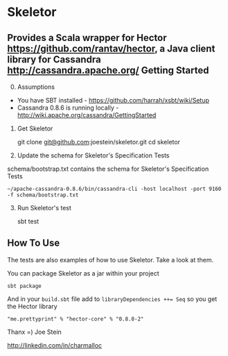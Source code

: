 Skeletor
========

Provides a Scala wrapper for Hector https://github.com/rantav/hector, a Java client library for Cassandra http://cassandra.apache.org/
Getting Started
---------------

0) Assumptions

* You have SBT installed - https://github.com/harrah/xsbt/wiki/Setup
* Cassandra 0.8.6 is running locally - http://wiki.apache.org/cassandra/GettingStarted

1) Get Skeletor

	git clone git@github.com:joestein/skeletor.git
	cd skeletor

2) Update the schema for Skeletor's Specification Tests

schema/bootstrap.txt contains the schema for Skeletor's Specification Tests

	~/apache-cassandra-0.8.6/bin/cassandra-cli -host localhost -port 9160 -f schema/bootstrap.txt

3) Run Skeletor's test
	
	sbt test

How To Use
----------

The tests are also examples of how to use Skeletor.  Take a look at them.

You can package Skeletor as a jar within your project

	sbt package

And in your 
`build.sbt` file add to 
`libraryDependencies ++= Seq` so you get the Hector library

	"me.prettyprint" % "hector-core" % "0.8.0-2"

Thanx =) Joe Stein

http://linkedin.com/in/charmalloc

